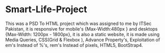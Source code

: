 # Smart-Life-Project
This was a PSD To HTML project which was assigned to me by ITSec Pakistan, it is responsive for mobile's {Max-Width:480px } and desktops {Max-WIdth: 1200px  - 1800px}, it is also a static website, it is made using Media Queries, CSS(Grid &amp; Flexbox ), Advance Property's, Exploitation of em's Instead of %'s, rem's Instead of pixels, HTML5, BootStrap4. 
